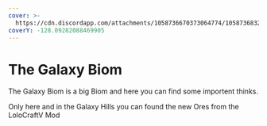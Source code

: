 ```yaml
---
cover: >-
  https://cdn.discordapp.com/attachments/1058736670373064774/1058736832671653908/2022-12-31_14.20.36.png
coverY: -128.09282088469905
---
```


# The Galaxy Biom

The Galaxy Biom is a big Biom and here you can find some importent thinks.&#x20;

Only here and in the Galaxy Hills you can found the new Ores from the LoloCraftV Mod
